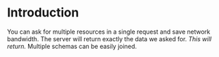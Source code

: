 # Introduction

<Item icon="source-code" title="Many resources, less overhead, expressive language">
  You can ask for multiple resources in a single request and save network bandwidth.
</Item>

<Item icon="cut" title="No overfetching or underfetching">
  The server will return exactly the data we asked for. <em>This will return.</em>
</Item>

<Item icon="network" title="Federation">
  Multiple schemas can be easily joined.
</Item>
